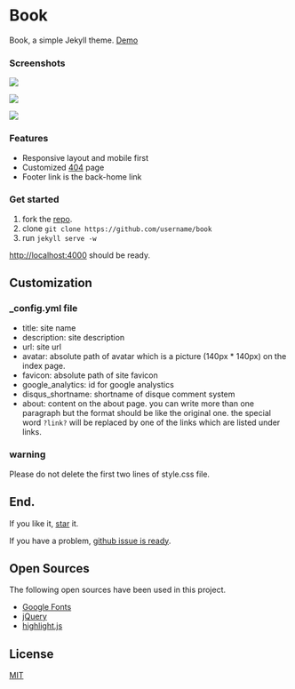 Book
====

Book, a simple Jekyll theme. [Demo](http://kkninjae.github.io/book/)

### Screenshots

![](http://kkninjae.github.io/book/assets/img/mobile.jpg)

![](http://kkninjae.github.io/book/assets/img/desktop.jpg)

![](http://kkninjae.github.io/book/assets/img/404.jpg)

### Features

* Responsive layout and mobile first
* Customized [404](http://kkninjae.github.io/book/hehe) page
* Footer link is the back-home link

### Get started

1.  fork the [repo](https://github.com/kkninjae/book/fork).
2.  clone `git clone https://github.com/username/book`
3.  run `jekyll serve -w`

[http://localhost:4000](http://localhost:4000) should be ready.

Customization
-------------

### _config.yml file

* title: site name
* description: site description
* url: site url
* avatar: absolute path of avatar which is a picture (140px * 140px) on the index page.
* favicon: absolute path of site favicon
* google_analytics: id for google analystics
* disqus_shortname: shortname of disque comment system
* about: content on the about page.
  you can write more than one paragraph but the format should be like the original one.
  the special word `?link?` will be replaced by one of the links which are listed under links.

### warning

Please do not delete the first two lines of style.css file.

End.
----

If you like it, [star](https://github.com/kkninjae/book) it.

If you have a problem, [github issue is ready](https://github.com/kkninjae/book/issues).

Open Sources
------------

The following open sources have been used in this project.

* [Google Fonts](https://www.google.com/fonts)
* [jQuery](https://jquery.com/)
* [highlight.js](https://highlightjs.org/)

License
-------

[MIT](./LICENSE)
